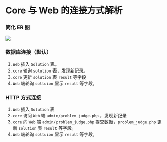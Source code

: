 # Core 与 Web 的连接方式解析

### 简化 ER 图

![](images/c2web.jpg)

### 数据库连接（默认）

1. `Web` 插入 `Solution` 表。
2. `core` 轮询 `solution` 表，发现新记录。
3. `core` 更新 `solution` 表 `result` 等字段
4. `Web` 端轮询 `soltuion` 显示 `result` 等字段。

### HTTP 方式连接

1. `Web` 插入 `Solution` 表
2. `core` 访问 `Web` 端 `admin/problem_judge.php` ，发现新纪录
3. `core` 向 `Web` 端 `admin/problem_judge.php` 提交数据，`problem_judge.php` 更新 `solution` 表 `result` 等字段。
4. `Web` 端轮询 `soltuion` 显示 `result` 等字段。

